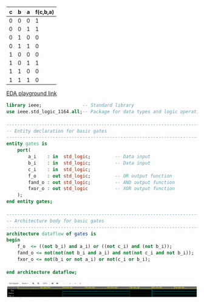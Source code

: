 c | b | a | f(c,b,a)
------------ | ------------- | ------------- | -------------
0 | 0 | 0 | 1
0 | 0 | 1 | 1
0 | 1 | 0 | 0
0 | 1 | 1 | 0
1 | 0 | 0 | 0
1 | 0 | 1 | 1
1 | 1 | 0 | 0
1 | 1 | 1 | 0



[EDA playground link](https://www.edaplayground.com/x/8LxB) 

``` vhdl
library ieee;               -- Standard library
use ieee.std_logic_1164.all;-- Package for data types and logic operations

------------------------------------------------------------------------
-- Entity declaration for basic gates
------------------------------------------------------------------------
entity gates is
    port(
        a_i    : in  std_logic;         -- Data input
        b_i    : in  std_logic;         -- Data input
        c_i    : in  std_logic;
        f_o    : out std_logic;         -- OR output function
        fand_o : out std_logic;         -- AND output function
        fxor_o : out std_logic          -- XOR output function
    );
end entity gates;

------------------------------------------------------------------------
-- Architecture body for basic gates
------------------------------------------------------------------------
architecture dataflow of gates is
begin
    f_o  <= ((not b_i) and a_i) or ((not c_i) and (not b_i));
    fand_o <= not(not(not b_i and a_i) and not(not c_i and not b_i));
    fxor_o <= not(b_i or not a_i) or not(c_i or b_i);

end architecture dataflow;
```

![alt text](Labs\01-gates\Screenshots\DeMorgan.png "DeMorgan.png")


